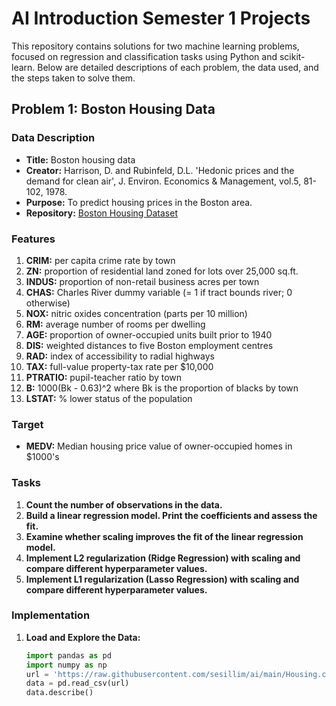 # AI Introduction Semester 1 Projects

This repository contains solutions for two machine learning problems, focused on regression and classification tasks using Python and scikit-learn. Below are detailed descriptions of each problem, the data used, and the steps taken to solve them.

## Problem 1: Boston Housing Data

### Data Description
- **Title:** Boston housing data
- **Creator:** Harrison, D. and Rubinfeld, D.L. 'Hedonic prices and the demand for clean air', J. Environ. Economics & Management, vol.5, 81-102, 1978.
- **Purpose:** To predict housing prices in the Boston area.
- **Repository:** [Boston Housing Dataset](https://raw.githubusercontent.com/sesillim/ai/main/Housing.csv)

### Features
1. **CRIM:** per capita crime rate by town
2. **ZN:** proportion of residential land zoned for lots over 25,000 sq.ft.
3. **INDUS:** proportion of non-retail business acres per town
4. **CHAS:** Charles River dummy variable (= 1 if tract bounds river; 0 otherwise)
5. **NOX:** nitric oxides concentration (parts per 10 million)
6. **RM:** average number of rooms per dwelling
7. **AGE:** proportion of owner-occupied units built prior to 1940
8. **DIS:** weighted distances to five Boston employment centres
9. **RAD:** index of accessibility to radial highways
10. **TAX:** full-value property-tax rate per $10,000
11. **PTRATIO:** pupil-teacher ratio by town
12. **B:** 1000(Bk - 0.63)^2 where Bk is the proportion of blacks by town
13. **LSTAT:** % lower status of the population

### Target
- **MEDV:** Median housing price value of owner-occupied homes in $1000's

### Tasks
1. **Count the number of observations in the data.**
2. **Build a linear regression model. Print the coefficients and assess the fit.**
3. **Examine whether scaling improves the fit of the linear regression model.**
4. **Implement L2 regularization (Ridge Regression) with scaling and compare different hyperparameter values.**
5. **Implement L1 regularization (Lasso Regression) with scaling and compare different hyperparameter values.**

### Implementation

1. **Load and Explore the Data:**
   ```python
   import pandas as pd
   import numpy as np
   url = 'https://raw.githubusercontent.com/sesillim/ai/main/Housing.csv'
   data = pd.read_csv(url)
   data.describe()
